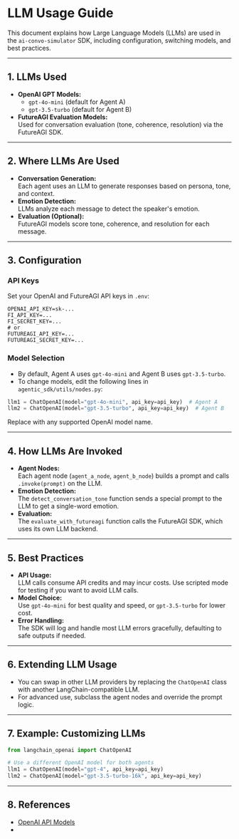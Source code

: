 # LLM Usage Guide

This document explains how Large Language Models (LLMs) are used in the `ai-convo-simulator` SDK, including configuration, switching models, and best practices.

---

## 1. LLMs Used

- **OpenAI GPT Models:**  
  - `gpt-4o-mini` (default for Agent A)
  - `gpt-3.5-turbo` (default for Agent B)
- **FutureAGI Evaluation Models:**  
  Used for conversation evaluation (tone, coherence, resolution) via the FutureAGI SDK.

---

## 2. Where LLMs Are Used

- **Conversation Generation:**  
  Each agent uses an LLM to generate responses based on persona, tone, and context.
- **Emotion Detection:**  
  LLMs analyze each message to detect the speaker's emotion.
- **Evaluation (Optional):**  
  FutureAGI models score tone, coherence, and resolution for each message.

---

## 3. Configuration

### API Keys

Set your OpenAI and FutureAGI API keys in `.env`:

```
OPENAI_API_KEY=sk-...
FI_API_KEY=...
FI_SECRET_KEY=...
# or
FUTUREAGI_API_KEY=...
FUTUREAGI_SECRET_KEY=...
```

### Model Selection

- By default, Agent A uses `gpt-4o-mini` and Agent B uses `gpt-3.5-turbo`.
- To change models, edit the following lines in `agentic_sdk/utils/nodes.py`:

```python
llm1 = ChatOpenAI(model="gpt-4o-mini", api_key=api_key)  # Agent A
llm2 = ChatOpenAI(model="gpt-3.5-turbo", api_key=api_key)  # Agent B
```

Replace with any supported OpenAI model name.

---

## 4. How LLMs Are Invoked

- **Agent Nodes:**  
  Each agent node (`agent_a_node`, `agent_b_node`) builds a prompt and calls `.invoke(prompt)` on the LLM.
- **Emotion Detection:**  
  The `detect_conversation_tone` function sends a special prompt to the LLM to get a single-word emotion.
- **Evaluation:**  
  The `evaluate_with_futureagi` function calls the FutureAGI SDK, which uses its own LLM backend.

---

## 5. Best Practices

- **API Usage:**  
  LLM calls consume API credits and may incur costs. Use scripted mode for testing if you want to avoid LLM calls.
- **Model Choice:**  
  Use `gpt-4o-mini` for best quality and speed, or `gpt-3.5-turbo` for lower cost.
- **Error Handling:**  
  The SDK will log and handle most LLM errors gracefully, defaulting to safe outputs if needed.

---

## 6. Extending LLM Usage

- You can swap in other LLM providers by replacing the `ChatOpenAI` class with another LangChain-compatible LLM.
- For advanced use, subclass the agent nodes and override the prompt logic.

---

## 7. Example: Customizing LLMs

```python
from langchain_openai import ChatOpenAI

# Use a different OpenAI model for both agents
llm1 = ChatOpenAI(model="gpt-4", api_key=api_key)
llm2 = ChatOpenAI(model="gpt-3.5-turbo-16k", api_key=api_key)
```

---

## 8. References

- [OpenAI API Models](https://platform.openai.com/docs/models)
-